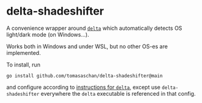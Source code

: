 # delta-shadeshifter

A convenience wrapper around [`delta`](https://dandavison.github.io/delta/) which automatically detects OS light/dark mode (on Windows...).

Works both in Windows and under WSL, but no other OS-es are implemented.

To install, run
```
go install github.com/tomasaschan/delta-shadeshifter@main
```
and configure according to [instructions for `delta`](https://dandavison.github.io/delta/configuration.html), except use `delta-shadeshifter` everywhere the `delta` executable is referenced in that config.
